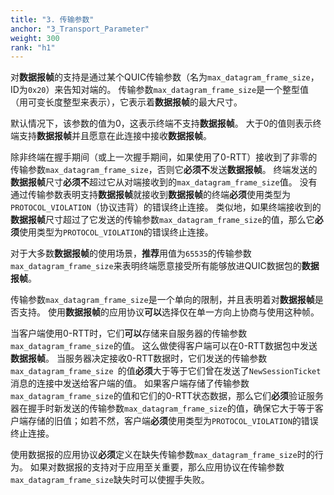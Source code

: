 ```yaml
---
title: "3. 传输参数"
anchor: "3_Transport_Parameter"
weight: 300
rank: "h1"
---
```


对**数据报帧**的支持是通过某个QUIC传输参数（名为`max_datagram_frame_size`，ID为`0x20`）来告知对端的。
传输参数`max_datagram_frame_size`是一个整型值（用可变长度整型来表示），它表示着**数据报帧**的最大尺寸。

默认情况下，该参数的值为0，这表示终端不支持**数据报帧**。
大于0的值则表示终端支持**数据报帧**并且愿意在此连接中接收**数据报帧**。

除非终端在握手期间（或上一次握手期间，如果使用了0-RTT）接收到了非零的传输参数`max_datagram_frame_size`，否则它**必须不**发送**数据报帧**。
终端发送的**数据报帧**尺寸**必须不**超过它从对端接收到的`max_datagram_frame_size`值。
没有通过传输参数表明支持**数据报帧**就接收到**数据报帧**的终端**必须**使用类型为`PROTOCOL_VIOLATION`（协议违背）的错误终止连接。
类似地，如果终端接收到的**数据报帧**尺寸超过了它发送的传输参数`max_datagram_frame_size`的值，那么它**必须**使用类型为`PROTOCOL_VIOLATION`的错误终止连接。

对于大多数**数据报帧**的使用场景，**推荐**用值为`65535`的传输参数`max_datagram_frame_size`来表明终端愿意接受所有能够放进QUIC数据包的**数据报帧**。

传输参数`max_datagram_frame_size`是一个单向的限制，并且表明着对**数据报帧**是否支持。
使用**数据报帧**的应用协议**可以**选择仅在单一方向上协商与使用这种帧。

当客户端使用0-RTT时，它们**可以**存储来自服务器的传输参数`max_datagram_frame_size`的值。
这么做使得客户端可以在0-RTT数据包中发送**数据报帧**。
当服务器决定接收0-RTT数据时，它们发送的传输参数`max_datagram_frame_size `的值**必须**大于等于它们曾在发送了`NewSessionTicket`消息的连接中发送给客户端的值。
如果客户端存储了传输参数`max_datagram_frame_size`的值和它们的0-RTT状态数据，那么它们**必须**验证服务器在握手时新发送的传输参数`max_datagram_frame_size`的值，确保它大于等于客户端存储的旧值；如若不然，客户端**必须**使用类型为`PROTOCOL_VIOLATION`的错误终止连接。

使用数据报的应用协议**必须**定义在缺失传输参数`max_datagram_frame_size`时的行为。
如果对数据报的支持对于应用至关重要，那么应用协议在传输参数`max_datagram_frame_size`缺失时可以使握手失败。
